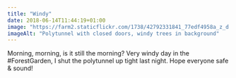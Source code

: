 ```yaml
---
title: "Windy"
date: 2018-06-14T11:44:19+01:00
image: "https://farm2.staticflickr.com/1738/42792331841_77edf4958a_z_d.jpg"
imageAlt: "Polytunnel with closed doors, windy trees in background"
---
```


Morning, morning, is it still the morning? Very windy day in the #ForestGarden, I shut the polytunnel up tight last night. Hope everyone safe & sound!
